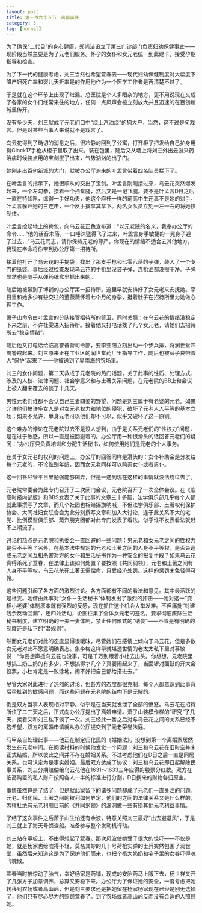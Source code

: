 ```yaml
---
layout: post
title: 第一百六十五节　离婚事件
category: 5
tag: [normal]
---
```


为了确保“二代目”的身心健康，郑尚洁设立了第三门诊部门负责妇幼保健事宜――现阶段当然主要是为了元老们服务。怀孕的女仆和女元老统一到此建卡，接受孕期指导和检查。

为了下一代的健康考虑，刘三当然也希望萱春去――现代妇幼保健制度对大幅度下降产妇死亡率和婴儿夭折率是的作用他作为一个医学工作者是再清楚不过了。

于是就在这个环节上出现了纰漏。总医院是个人多眼杂的地方，更不用说现在又成了各家的女仆们经常来往的地方，任何一点风声会被立刻放大并且迅速的在百仞新城里传开。

没有多少天，刘三就成了元老们口中“烧上汽油烧”的狗大户，当然，这不过是句戏言。但是对某些当事人来说就不是戏言了。

乌云花得到了确切的消息之后，很冷静的回到了公寓，打开柜子把发给自己护身用得Glock17手枪从柜子里取了出来，装在包里，随后又从墙上将刘三外出云游采药治病时候装点用的宝剑拔了出来，气势汹汹的出了门。

她刚走出百仞新城的大门，就被办公厅派来的叶孟言带着四名队员拦下了。

在叶孟言的指示下，她很顺从的交出了宝剑。叶孟言刚刚接过来，乌云花突然爆发起来，一个左勾拳，接着一个扫堂腿，然后又是一记飞腿。要不是叶孟言D日之后一直在特侦队，练得一手好功夫，他这个麻杆一样的前高中生还真不是她的对手。叶孟言躲开她的三连击，一个反手擒拿其拿下。两名女队员立刻一左一右的将她挟制住。

叶孟言捡起地上的挎包，向乌云花正色宣布道：“以元老院的名义，我奉办公厅的命令……”他的话音未落，一口唾沫猛得飞了过来，叶孟言身手敏捷的一晃身子避了过去，“乌云花同志，请你保持元老的尊严。你现在的情绪不适合去其他地方，我现在奉命将你带到办公厅第一招待所。

接着他打开了乌云花的手提袋，找出了那支手枪和七零八落的子弹，装入了一个专门的纸袋。事后经过检查发现乌云花的手枪里没装子弹，连枪油都没擦干净。子弹显然也是随手从弹药纸盒里抓出来的。

随后她被带到了博铺的办公厅第一招待所。这里早就安排好了女元老来安抚她。平日里和她多少有些交往的董薇薇怀着七个月的身孕，挺着肚子在招待所里为她做心理工作。

萧子山命令由叶孟言的分队接管招待所的警卫，同时关照：在乌云花的情绪没稳定下来之前，不许杜雯进入招待所。接着他又打电话找了几个女元老，请她们去招待所去“稳定情绪”。

随后他又打电话给临高警备营司令部，要李亚阳立刻出动一个步兵排，将润世堂四周警戒起来。刘三原来正在工业区的润世堂药厂里指导工作，随后也被薛子良带着人“保护”起来了――他被送到了吴南海的农场里。

刘三的女仆问题，第二天救成了元老院的热门话题，关于此事的性质、处理方式、涉及的人权、法律问题、社会学意义和与土著关系问题，在元老院的BB上和会议上被人翻来覆去的谈了十几天。

男性元老们谁都不否认自己三妻四妾的野望，问题是刘三属于有老婆的元老。如果允许他们搞许多女人是对女元老权力和地位的侵犯，破坏了元老人人平等的基本立场；如果不允许，单身元老可以他们却不可以，似乎又破坏了这一原则。

这个难办的悖论在元老院过去不是没人想到，由于是关系元老们的“性权力”问题，是在过于敏感，所以一直是被回避着的。办公厅用一种很滑头的话回答元老们的疑问：“办公厅只负责培训和分配生活秘书，如何使用她们是元老的个人事务。

在关于女元老的权利的问题上，办公厅的回答同样是滑头的：女仆补助金是分发给每个元老的，不论性别年龄，因而女元老同样可以购买女仆或者男仆。

这一回答尽管平日里勉强能够糊弄，但是一遇到现在这样的事情就没法绕过去了。

元老院常委会为此专门召开了二次闭门会议，元老院召开了一次全体会议。在《临高时报内部版》和BBS发表了关于此事的文章三十多篇，法学俱乐部几乎每个人都就此事撰写了文章，而几个社团也相继摇旗呐喊，不但法学俱乐部、土著权利保护协会、大同社妇女联合会为此分别撰写文章和加入大讨论，连于此关系不大的宅党、比例模型俱乐部、蒸汽朋克团都对此专门发表了看法。似乎谁不发表看法就赶不上潮流了。

讨论的热点是元老院和执委会一直回避的一些问题：男元老和女元老之间的性权力是否不平等？另外，在基本法中规定的元老和土著之间的人身不平等权，是否会造成元老之间互相杀害对方的女仆和生活秘书作为一种安全的报复手段？如果乌云花真得杀死了萱春，在法律上该如何处置？要按照《共同纲领》，元老和土著之间有人身不平等权，乌云花杀死土著无需偿命，只受经济处罚。这样的惩罚未免轻得可怜。

这些问题引起了各方面的激烈讨论。各方面都有不同的看法和意见。其中最活跃的是杜雯。她借由此事对“女仆－生活秘书”体制发出了激烈的抨击――她对这一“变相小老婆”体制原本就有强烈的反感，现在抓住这个机会大举发难。不但痛批“封建残余反动回潮”，还四处活动，企图征集了全体女元老的签名，要求彻底废除生活秘书制度，建立明确的一夫一妻体制，禁止任何形式的“纳妾”――不管是有明确的制度还是私下的“潜规则”。

然而女元老们对此的态度显得很暧昧，尽管她们在感情上倾向于乌云花，但是多数女元老对此不愿意明确表态。象李梅这样早就堪透世情的老太太私下里对慕敏说：“你要想声援乌云花也没事，可是千万别跟着小杜去出头。你想想，元老院里想搞二奶三奶的有多少，不想搞得才几个？真要闹起来了，当面锣对面鼓的开大会投票，小杜肯定是一败涂地，闹不好把自己都给搭进去。”

尽管大家对此进行了热烈的讨论，但各方的态度都很克制，每个人都意识到此事背后牵扯到的敏感问题，而这些问题在元老院的结构下是无解的。

倒是双方当事人表现相对平静。似乎是在当天就发泄了全部的愤怒。乌云花在招待所住了二三天之后，正式向办公厅提出了离婚申请。萧子山装模作样的“研究”了几天，接着又和刘三私下谈了一次。刘三经此一番之后对与乌云花之间的关系已经不抱希望，双方的离婚申请就从办公厅提交到了元老荣誉法庭。

马甲亲自处理此事――他正在制定归化民的《婚姻法》，没想到第一个离婚案居然发生在元老中间。在阅读材料的时候他发觉一个问题：刘三和乌云花在旧时空并未正式结婚，所以彼此之间并不存在婚姻关系。不过考虑他们在D日之后一直是同居关系，也可认定为是事实婚姻。最后双方达成了协议：刘三和乌云花即日起解除民事关系，刘三分期赔偿给乌云花他在1631～1633三年应得的股票分红款。双方在临高购置的私人财产按照各人一半的标准进行分割，D日携来的财物各归原主。

事情虽然算是了结了，但是就此案留下的诸多问题却成了元老们一直关注的问题。元老、归化民、土著之间的权利如何界定，他们的之间的法律关系又是什么样的，怎样杜绝有元老利用目前的《共同纲领》的漏洞做一些有损其他元老利益事情。

了结了这次事件之后萧子山生怕还有余波，特意关照刘三最好“出去避避风”，于是刘三就上了海天号侦查船。准备参与整个发动机行动。

刘三站在甲板上，不由得想起了萱春。那次风波使她受了很大的惊吓――不仅是她，就是杨家也给唬得不轻，莫名其妙的几十号荷枪实弹的士兵突然包围了润世堂，虽然后来知道这是为了保护他们而来，也把个杨大奶奶和宅子里的女眷吓得魂飞魄散。

萱春当时被惊动了胎气，幸好杨家是药铺，现成的安胎药马上服下去，杨世祥又开了几张方子加意调养，总算又安稳下来。办公厅为了保证她的安全，一度考虑把她转移到农场或者高山岭，但是刘三要求还是把她留在杨家杨家现在已经是别无选择了，他们只有尽心尽力的照顾萱春了。到了农场或者高山岭反而没有合适的人照顾她。